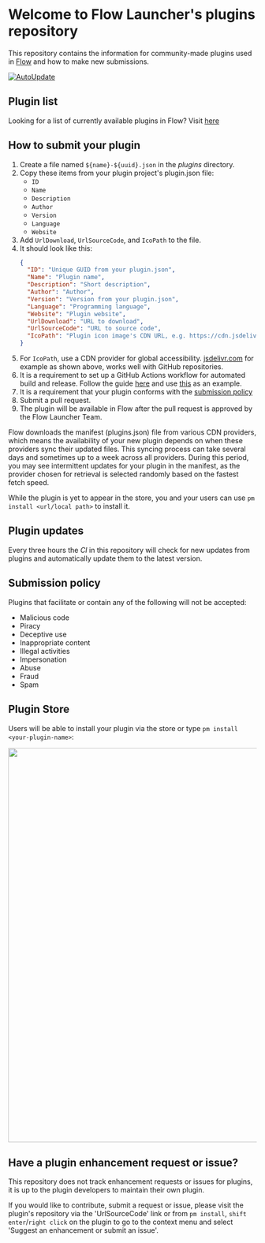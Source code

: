 # Welcome to Flow Launcher's plugins repository

This repository contains the information for community-made plugins used in [Flow](https://github.com/Flow-Launcher/Flow.Launcher) and how to make new submissions.

[![AutoUpdate](https://github.com/Flow-Launcher/Flow.Launcher.PluginsManifest/actions/workflows/updater.yaml/badge.svg?branch=plugin_api_v2)](https://github.com/Flow-Launcher/Flow.Launcher.PluginsManifest/actions/workflows/updater.yaml)

## Plugin list

Looking for a list of currently available plugins in Flow? Visit [here](https://flow-launcher.github.io/docs/#/plugins)

## How to submit your plugin

1. Create a file named `${name}-${uuid}.json` in the _plugins_ directory.
2. Copy these items from your plugin project's plugin.json file:
   - `ID`
   - `Name`
   - `Description`
   - `Author`
   - `Version`
   - `Language`
   - `Website`
3. Add `UrlDownload`, `UrlSourceCode`, and `IcoPath` to the file.
4. It should look like this:
   ```json
   {
     "ID": "Unique GUID from your plugin.json",  
     "Name": "Plugin name",
     "Description": "Short description",
     "Author": "Author",
     "Version": "Version from your plugin.json",
     "Language": "Programming language",
     "Website": "Plugin website",
     "UrlDownload": "URL to download",
     "UrlSourceCode": "URL to source code",
     "IcoPath": "Plugin icon image's CDN URL, e.g. https://cdn.jsdelivr.net/gh/Flow-Launcher/Flow.Launcher/Plugins/Flow.Launcher.Plugin.Explorer/Images/explorer.png"
   }
   ```
5. For `IcoPath`, use a CDN provider for global accessibility. [jsdelivr.com](https://www.jsdelivr.com/) for example as shown above, works well with GitHub repositories.
6. It is a requirement to set up a GitHub Actions workflow for automated build and release. Follow the guide [here](https://www.flowlauncher.com/docs/#/py-setup-project?id=_1-add-github-workflow) and use [this](https://github.com/Flow-Launcher/Flow.Launcher.Plugin.HelloWorldPython/blob/main/.github/workflows/Publish%20Release.yml) as an example.
7. It is a requirement that your plugin conforms with the [submission policy](#submission-policy)
8. Submit a pull request.
9. The plugin will be available in Flow after the pull request is approved by the Flow Launcher Team.

Flow downloads the manifest (plugins.json) file from various CDN providers, which means the availability of your new plugin depends on when these providers sync their updated files. This syncing process can take several days and sometimes up to a week across all providers. During this period, you may see intermittent updates for your plugin in the manifest, as the provider chosen for retrieval is selected randomly based on the fastest fetch speed.

While the plugin is yet to appear in the store, you and your users can use `pm install <url/local path>` to install it.

## Plugin updates

Every three hours the *CI* in this repository will check for new updates from plugins and automatically update them to the latest version.

## Submission policy

Plugins that facilitate or contain any of the following will not be accepted:
- Malicious code
- Piracy
- Deceptive use
- Inappropriate content
- Illegal activities
- Impersonation
- Abuse
- Fraud
- Spam

## Plugin Store

Users will be able to install your plugin via the store or type `pm install <your-plugin-name>`:
<p align="center"><img src="https://user-images.githubusercontent.com/6903107/207155616-d559f0d2-ee95-4072-a7bc-3ffcc2faec27.png" width="800"></p>

## Have a plugin enhancement request or issue?

This repository does not track enhancement requests or issues for plugins, it is up to the plugin developers to maintain their own plugin.

If you would like to contribute, submit a request or issue, please visit the plugin's repository via the 'UrlSourceCode' link or from `pm install`, `shift enter`/`right click` on the plugin to go to the context menu and select 'Suggest an enhancement or submit an issue'.
